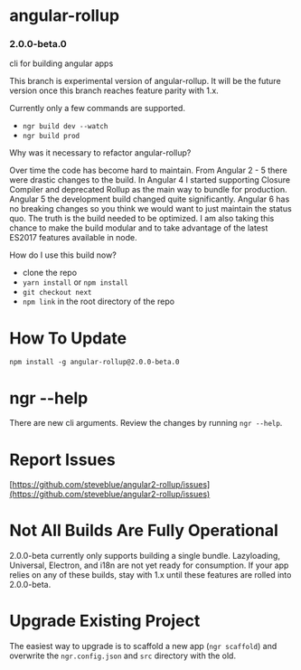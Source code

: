 # angular-rollup

### 2.0.0-beta.0


cli for building angular apps

This branch is experimental version of angular-rollup. It will be the future version once this branch reaches feature parity with 1.x.

Currently only a few commands are supported.

- `ngr build dev --watch`
- `ngr build prod`

Why was it necessary to refactor angular-rollup?

Over time the code has become hard to maintain. From Angular 2 - 5 there were drastic changes to the build. In Angular 4 I started supporting Closure Compiler and deprecated Rollup as the main way to bundle for production. Angular 5 the development build changed quite significantly. Angular 6 has no breaking changes so you think we would want to just maintain the status quo. The truth is the build needed to be optimized. I am also taking this chance to make the build modular and to take advantage of the latest ES2017 features available in node.

How do I use this build now?

- clone the repo
- `yarn install` or `npm install`
- `git checkout next`
- `npm link` in the root directory of the repo

# How To Update

`npm install -g angular-rollup@2.0.0-beta.0`


# ngr --help

There are new cli arguments. Review the changes by running `ngr --help`.

# Report Issues

[https://github.com/steveblue/angular2-rollup/issues](https://github.com/steveblue/angular2-rollup/issues)

# Not All Builds Are Fully Operational

2.0.0-beta currently only supports building a single bundle. Lazyloading, Universal, Electron, and i18n are not yet ready for consumption. If your app relies on any of these builds, stay with 1.x until these features are rolled into 2.0.0-beta.


# Upgrade Existing Project

The easiest way to upgrade is to scaffold a new app (`ngr scaffold`) and overwrite the `ngr.config.json` and `src` directory with the old.





